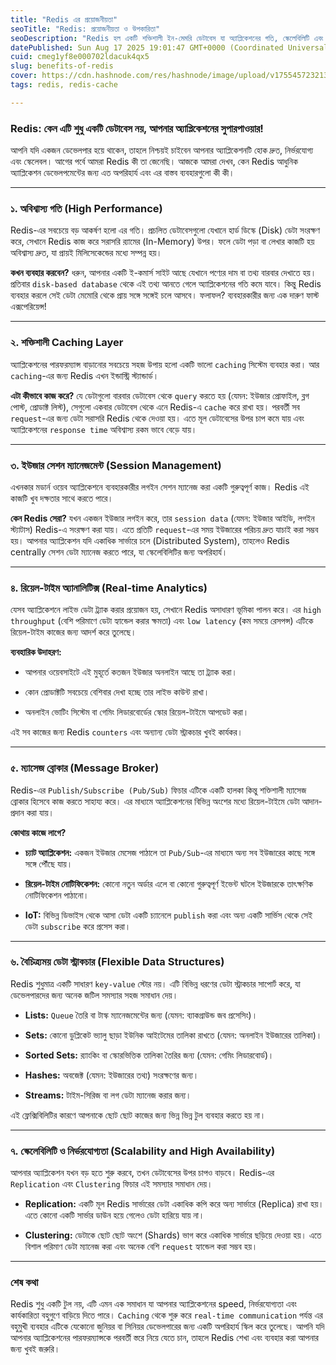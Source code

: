 ```yaml
---
title: "Redis এর প্রয়োজনীয়তা"
seoTitle: "Redis: প্রয়োজনীয়তা ও উপকারিতা"
seoDescription: "Redis হল একটি শক্তিশালী ইন-মেমরি ডেটাবেস যা অ্যাপ্লিকেশনের গতি, স্কেলেবিলিটি এবং নির্ভরযোগ্যতা উন্নত করে।"
datePublished: Sun Aug 17 2025 19:01:47 GMT+0000 (Coordinated Universal Time)
cuid: cmeg1yf8e000702ldacuk4qx5
slug: benefits-of-redis
cover: https://cdn.hashnode.com/res/hashnode/image/upload/v1755457232130/30425bb4-5910-409b-8a77-2847b8cf516f.png
tags: redis, redis-cache

---
```


### Redis: কেন এটি শুধু একটি ডেটাবেস নয়, আপনার অ্যাপ্লিকেশনের সুপারপাওয়ার!

আপনি যদি একজন ডেভেলপার হয়ে থাকেন, তাহলে নিশ্চয়ই চাইবেন আপনার অ্যাপ্লিকেশনটি হোক দ্রুত, নির্ভরযোগ্য এবং স্কেলেবল। আগের পর্বে আমরা Redis কী তা জেনেছি। আজকে আমরা দেখব, কেন Redis আধুনিক অ্যাপ্লিকেশন ডেভেলপমেন্টের জন্য এত অপরিহার্য এবং এর বাস্তব ব্যবহারগুলো কী কী।

---

### ১. অবিশ্বাস্য গতি (High Performance)

Redis-এর সবচেয়ে বড় আকর্ষণ হলো এর গতি। প্রচলিত ডেটাবেসগুলো যেখানে হার্ড ডিস্কে (Disk) ডেটা সংরক্ষণ করে, সেখানে Redis কাজ করে সরাসরি র‍্যামের (In-Memory) উপর। ফলে ডেটা পড়া বা লেখার কাজটি হয় অবিশ্বাস্য দ্রুত, যা প্রায়ই মিলিসেকেন্ডের মধ্যে সম্পন্ন হয়।

**কখন ব্যবহার করবেন?** ধরুন, আপনার একটি ই-কমার্স সাইট আছে যেখানে পণ্যের দাম বা তথ্য বারবার দেখাতে হয়। প্রতিবার `disk-based database` থেকে এই তথ্য আনতে গেলে অ্যাপ্লিকেশনের গতি কমে যাবে। কিন্তু Redis ব্যবহার করলে সেই ডেটা মেমোরি থেকে প্রায় সঙ্গে সঙ্গেই চলে আসবে। ফলাফল? ব্যবহারকারীর জন্য এক দারুণ ফাস্ট এক্সপেরিয়েন্স!

---

### ২. শক্তিশালী Caching Layer

অ্যাপ্লিকেশনের পারফরম্যান্স বাড়ানোর সবচেয়ে সহজ উপায় হলো একটি ভালো `caching` সিস্টেম ব্যবহার করা। আর `caching`\-এর জন্য Redis এখন ইন্ডাস্ট্রি স্ট্যান্ডার্ড।

**এটা কীভাবে কাজ করে?** যে ডেটাগুলো বারবার ডেটাবেস থেকে `query` করতে হয় (যেমন: ইউজার প্রোফাইল, ব্লগ পোস্ট, প্রোডাক্ট লিস্ট), সেগুলো একবার ডেটাবেস থেকে এনে Redis-এ `cache` করে রাখা হয়। পরবর্তী সব `request`\-এর জন্য ডেটা সরাসরি Redis থেকে দেওয়া হয়। এতে মূল ডেটাবেসের উপর চাপ কমে যায় এবং অ্যাপ্লিকেশনের `response time` অবিশ্বাস্য রকম ভাবে বেড়ে যায়।

---

### ৩. ইউজার সেশন ম্যানেজমেন্ট (Session Management)

এখনকার মডার্ন ওয়েব অ্যাপ্লিকেশনে ব্যবহারকারীর লগইন সেশন ম্যানেজ করা একটি গুরুত্বপূর্ণ কাজ। Redis এই কাজটি খুব দক্ষতার সাথে করতে পারে।

**কেন Redis সেরা?** যখন একজন ইউজার লগইন করে, তার `session data` (যেমন: ইউজার আইডি, লগইন স্ট্যাটাস) Redis-এ সংরক্ষণ করা যায়। এতে প্রতিটি `request`\-এর সময় ইউজারের পরিচয় দ্রুত যাচাই করা সম্ভব হয়। আপনার অ্যাপ্লিকেশন যদি একাধিক সার্ভারে চলে (Distributed System), তাহলেও Redis centrally সেশন ডেটা ম্যানেজ করতে পারে, যা স্কেলেবিলিটির জন্য অপরিহার্য।

---

### ৪. রিয়েল-টাইম অ্যানালিটিক্স (Real-time Analytics)

যেসব অ্যাপ্লিকেশনে লাইভ ডেটা ট্র্যাক করার প্রয়োজন হয়, সেখানে Redis অসাধারণ ভূমিকা পালন করে। এর `high throughput` (বেশি পরিমাণে ডেটা হ্যান্ডেল করার ক্ষমতা) এবং `low latency` (কম সময়ে রেসপন্স) এটিকে রিয়েল-টাইম কাজের জন্য আদর্শ করে তুলেছে।

**ব্যবহারিক উদাহরণ:**

* আপনার ওয়েবসাইটে এই মুহূর্তে কতজন ইউজার অনলাইন আছে তা ট্র্যাক করা।
    
* কোন প্রোডাক্টটি সবচেয়ে বেশিবার দেখা হচ্ছে তার লাইভ কাউন্ট রাখা।
    
* অনলাইন ভোটিং সিস্টেম বা গেমিং লিডারবোর্ডের স্কোর রিয়েল-টাইমে আপডেট করা।
    

এই সব কাজের জন্য Redis `counters` এবং অন্যান্য ডেটা স্ট্রাকচার খুবই কার্যকর।

---

### ৫. ম্যাসেজ ব্রোকার (Message Broker)

Redis-এর `Publish/Subscribe (Pub/Sub)` ফিচার এটিকে একটি হালকা কিন্তু শক্তিশালী ম্যাসেজ ব্রোকার হিসেবে কাজ করতে সাহায্য করে। এর মাধ্যমে অ্যাপ্লিকেশনের বিভিন্ন অংশের মধ্যে রিয়েল-টাইমে ডেটা আদান-প্রদান করা যায়।

**কোথায় কাজে লাগে?**

* **চ্যাট অ্যাপ্লিকেশন:** একজন ইউজার মেসেজ পাঠালে তা `Pub/Sub`\-এর মাধ্যমে অন্য সব ইউজারের কাছে সঙ্গে সঙ্গে পৌঁছে যায়।
    
* **রিয়েল-টাইম নোটিফিকেশন:** কোনো নতুন অর্ডার এলে বা কোনো গুরুত্বপূর্ণ ইভেন্ট ঘটলে ইউজারকে তাৎক্ষণিক নোটিফিকেশন পাঠানো।
    
* **IoT:** বিভিন্ন ডিভাইস থেকে আসা ডেটা একটি চ্যানেলে `publish` করা এবং অন্য একটি সার্ভিস থেকে সেই ডেটা `subscribe` করে প্রসেস করা।
    

---

### ৬. বৈচিত্র্যময় ডেটা স্ট্রাকচার (Flexible Data Structures)

Redis শুধুমাত্র একটি সাধারণ `key-value` স্টোর নয়। এটি বিভিন্ন ধরণের ডেটা স্ট্রাকচার সাপোর্ট করে, যা ডেভেলপারদের জন্য অনেক জটিল সমস্যার সহজ সমাধান দেয়।

* **Lists:** `Queue` তৈরি বা টাস্ক ম্যানেজমেন্টের জন্য (যেমন: ব্যাকগ্রাউন্ড জব প্রসেসিং)।
    
* **Sets:** কোনো ডুপ্লিকেট ভ্যালু ছাড়া ইউনিক আইটেমের তালিকা রাখতে (যেমন: অনলাইন ইউজারের তালিকা)।
    
* **Sorted Sets:** র‍্যাংকিং বা স্কোরভিত্তিক তালিকা তৈরির জন্য (যেমন: গেমিং লিডারবোর্ড)।
    
* **Hashes:** অবজেক্ট (যেমন: ইউজারের তথ্য) সংরক্ষণের জন্য।
    
* **Streams:** টাইম-সিরিজ বা লগ ডেটা ম্যানেজ করার জন্য।
    

এই ফ্লেক্সিবিলিটির কারণে আপনাকে ছোট ছোট কাজের জন্য ভিন্ন ভিন্ন টুল ব্যবহার করতে হয় না।

---

### ৭. স্কেলেবিলিটি ও নির্ভরযোগ্যতা (Scalability and High Availability)

আপনার অ্যাপ্লিকেশন যখন বড় হতে শুরু করবে, তখন ডেটাবেসের উপর চাপও বাড়বে। Redis-এর `Replication` এবং `Clustering` ফিচার এই সমস্যার সমাধান দেয়।

* **Replication:** একটি মূল Redis সার্ভারের ডেটা একাধিক কপি করে অন্য সার্ভারে (Replica) রাখা হয়। এতে কোনো একটি সার্ভার ডাউন হয়ে গেলেও ডেটা হারিয়ে যায় না।
    
* **Clustering:** ডেটাকে ছোট ছোট অংশে (Shards) ভাগ করে একাধিক সার্ভারে ছড়িয়ে দেওয়া হয়। এতে বিশাল পরিমাণ ডেটা ম্যানেজ করা এবং অনেক বেশি `request` হ্যান্ডেল করা সম্ভব হয়।
    

---

### শেষ কথা

Redis শুধু একটি টুল নয়, এটি এমন এক সমাধান যা আপনার অ্যাপ্লিকেশনের speed, নির্ভরযোগ্যতা এবং কার্যকারিতা বহুগুণে বাড়িয়ে দিতে পারে। `Caching` থেকে শুরু করে `real-time communication` পর্যন্ত এর বহুমুখী ব্যবহার এটিকে যেকোনো জুনিয়র বা সিনিয়র ডেভেলপারের জন্য একটি অপরিহার্য স্কিল করে তুলেছে। আপনি যদি আপনার অ্যাপ্লিকেশনের পারফরম্যান্সকে পরবর্তী স্তরে নিয়ে যেতে চান, তাহলে Redis শেখা এবং ব্যবহার করা আপনার জন্য খুবই জরুরি।